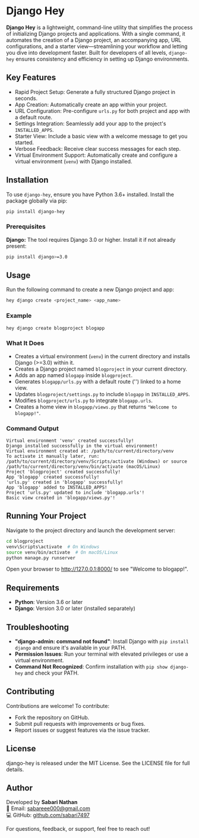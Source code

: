 
# Django Hey

**Django Hey** is a lightweight, command-line utility that simplifies the process of initializing Django projects and applications. With a single command, it automates the creation of a Django project, an accompanying app, URL configurations, and a starter view—streamlining your workflow and letting you dive into development faster. Built for developers of all levels, `django-hey` ensures consistency and efficiency in setting up Django environments.

## Key Features

- Rapid Project Setup: Generate a fully structured Django project in seconds.
- App Creation: Automatically create an app within your project.
- URL Configuration: Pre-configure `urls.py` for both project and app with a default route.
- Settings Integration: Seamlessly add your app to the project's `INSTALLED_APPS`.
- Starter View: Include a basic view with a welcome message to get you started.
- Verbose Feedback: Receive clear success messages for each step.
- Virtual Environment Support: Automatically create and configure a virtual environment (`venv`) with Django installed.

## Installation

To use `django-hey`, ensure you have Python 3.6+ installed. Install the package globally via pip:

```bash
pip install django-hey
```

### Prerequisites

**Django:** The tool requires Django 3.0 or higher. Install it if not already present:

```bash
pip install django>=3.0
```

## Usage

Run the following command to create a new Django project and app:

```bash
hey django create <project_name> <app_name>
```

### Example

```bash
hey django create blogproject blogapp
```

### What It Does
- Creates a virtual environment (`venv`) in the current directory and installs Django (>=3.0) within it.
- Creates a Django project named `blogproject` in your current directory.
- Adds an app named `blogapp` inside `blogproject`.
- Generates `blogapp/urls.py` with a default route ('') linked to a home view.
- Updates `blogproject/settings.py` to include `blogapp` in `INSTALLED_APPS`.
- Modifies `blogproject/urls.py` to integrate `blogapp.urls`.
- Creates a home view in `blogapp/views.py` that returns `"Welcome to blogapp!"`.

### Command Output

```
Virtual environment 'venv' created successfully!
Django installed successfully in the virtual environment!
Virtual environment created at: /path/to/current/directory/venv
To activate it manually later, run: /path/to/current/directory/venv/Scripts/activate (Windows) or source /path/to/current/directory/venv/bin/activate (macOS/Linux)
Project 'blogproject' created successfully!
App 'blogapp' created successfully!
'urls.py' created in 'blogapp' successfully!
App 'blogapp' added to INSTALLED_APPS!
Project 'urls.py' updated to include 'blogapp.urls'!
Basic view created in 'blogapp/views.py'!
```

## Running Your Project

Navigate to the project directory and launch the development server:

```bash
cd blogproject
venv\Scripts\activate  # On Windows
source venv/bin/activate  # On macOS/Linux
python manage.py runserver
```

Open your browser to http://127.0.0.1:8000/ to see "Welcome to blogapp!".

## Requirements

- **Python**: Version 3.6 or later
- **Django**: Version 3.0 or later (installed separately)

## Troubleshooting

- **"django-admin: command not found"**: Install Django with `pip install django` and ensure it's available in your PATH.
- **Permission Issues**: Run your terminal with elevated privileges or use a virtual environment.
- **Command Not Recognized**: Confirm installation with `pip show django-hey` and check your PATH.

## Contributing

Contributions are welcome! To contribute:

- Fork the repository on GitHub.
- Submit pull requests with improvements or bug fixes.
- Report issues or suggest features via the issue tracker.

## License

django-hey is released under the MIT License. See the LICENSE file for full details.

## Author

Developed by **Sabari Nathan**  
📧 Email: sabareee000@gmail.com  
💻 GitHub: [github.com/sabari7497](https://github.com/sabari7497)

For questions, feedback, or support, feel free to reach out!
